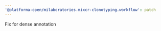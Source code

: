 ```yaml
---
'@platforma-open/milaboratories.mixcr-clonotyping.workflow': patch
---
```


Fix for dense annotation
